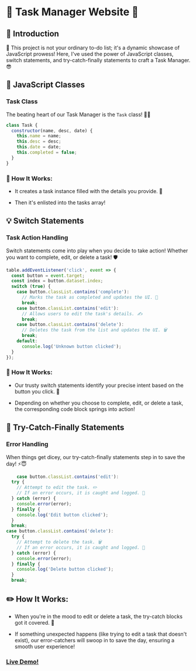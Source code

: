 # 🚀 Task Manager Website 📝

## 🌟 Introduction

🎉 This project is not your ordinary to-do list; it's a dynamic showcase of JavaScript prowess! Here, I've used the power of JavaScript classes, switch statements, and try-catch-finally statements to craft a Task Manager. 😎

## 🧰 JavaScript Classes

### Task Class

The beating heart of our Task Manager is the `Task` class! 🚀🤖

```javascript
class Task {
  constructor(name, desc, date) {
    this.name = name;
    this.desc = desc;
    this.date = date;
    this.completed = false;
  }
}
```

### 🚀 How It Works:

- It creates a task instance filled with the details you provide. 📝

- Then it's enlisted into the tasks array!

## 💡 Switch Statements

### Task Action Handling

Switch statements come into play when you decide to take action! Whether you want to complete, edit, or delete a task! 🛡️

```javascript
table.addEventListener('click', event => {
  const button = event.target;
  const index = button.dataset.index;
  switch (true) {
    case button.classList.contains('complete'):
      // Marks the task as completed and updates the UI. 🌟
      break;
    case button.classList.contains('edit'):
      // Allows users to edit the task's details. ✍️
      break;
    case button.classList.contains('delete'):
      // Deletes the task from the list and updates the UI. 🗑️
      break;
    default:
      console.log('Unknown button clicked');
  }
});
```

### 🌟 How It Works:

- Our trusty switch statements identify your precise intent based on the button you click. 🎯

- Depending on whether you choose to complete, edit, or delete a task, the corresponding code block springs into action!

## 🚨 Try-Catch-Finally Statements

### Error Handling

When things get dicey, our try-catch-finally statements step in to save the day! ⚡😇

```javascript
    case button.classList.contains('edit'):
  try {
    // Attempt to edit the task. ✏️
    // If an error occurs, it is caught and logged. 🚒
  } catch (error) {
    console.error(error);
  } finally {
    console.log('Edit button clicked');
  }
  break;
case button.classList.contains('delete'):
  try {
    // Attempt to delete the task. 🗑️
    // If an error occurs, it is caught and logged. 🚒
  } catch (error) {
    console.error(error);
  } finally {
    console.log('Delete button clicked');
  }
  break;
```

## ✏️ How It Works:

- When you're in the mood to edit or delete a task, the try-catch blocks got it covered. 🦸

- If something unexpected happens (like trying to edit a task that doesn't exist), our error-catchers will swoop in to save the day, ensuring a smooth user experience!


### [Live Demo!](https://roy-js-taskmanager.netlify.app/)
